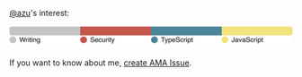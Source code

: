 [@azu](https://github.com/azu/azu/)'s interest:

![My interest](https://raw.githubusercontent.com/azu/azu/master/docs/resources/GitHubHeader.png)

<!-- Source: https://www.figma.com/file/a19Efv000GiqL4O8ng2ygX/Untitled?node-id=0%3A1 -->

If you want to know about me, [create AMA Issue](https://github.com/azu/azu/issues/new?template=AMA.md).
